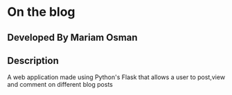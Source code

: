 # On the blog

## Developed By Mariam Osman

## Description
A web application made using Python's Flask that allows a user to post,view and comment on different blog posts















